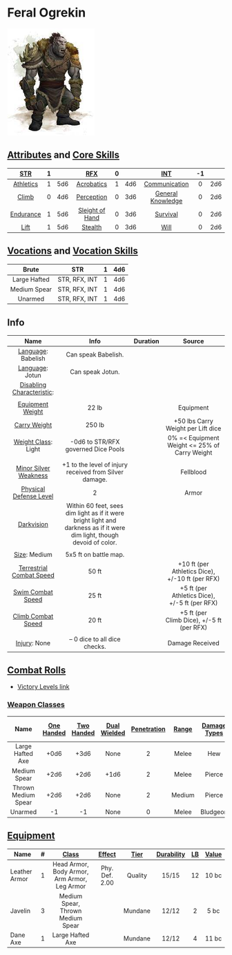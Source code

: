 # Feral Ogrekin

![img](./FeralOgrekin.jpg)

## [Attributes](./../../../../../CoreRules/GeneralRules/Attributes.md) and [Core Skills](./../../../../../CoreRules/GeneralRules/CoreSkills.md)

|  [STR](./../../../../../CoreRules/GeneralRules/Attributes.md#strength-str)   |   1   |       |         [RFX](./../../../../../CoreRules/GeneralRules/Attributes.md#reflex-rfx)          |   0   |       |        [INT](./../../../../../CoreRules/GeneralRules/Attributes.md#intelligence-int)         |  -1   |       |
| :--------------------------------------------------------------------------: | :---: | :---: | :--------------------------------------------------------------------------------------: | :---: | :---: | :------------------------------------------------------------------------------------------: | :---: | :---: |
| [Athletics](./../../../../../CoreRules/GeneralRules/CoreSkills.md#athletics) |   1   |  5d6  |      [Acrobatics](./../../../../../CoreRules/GeneralRules/CoreSkills.md#acrobatics)      |   1   |  4d6  |     [Communication](./../../../../../CoreRules/GeneralRules/CoreSkills.md#communication)     |   0   |  2d6  |
|     [Climb](./../../../../../CoreRules/GeneralRules/CoreSkills.md#climb)     |   0   |  4d6  |      [Perception](./../../../../../CoreRules/GeneralRules/CoreSkills.md#perception)      |   0   |  3d6  | [General Knowledge](./../../../../../CoreRules/GeneralRules/CoreSkills.md#general-knowledge) |   0   |  2d6  |
| [Endurance](./../../../../../CoreRules/GeneralRules/CoreSkills.md#endurance) |   1   |  5d6  | [Sleight of Hand](./../../../../../CoreRules/GeneralRules/CoreSkills.md#sleight-of-hand) |   0   |  3d6  |          [Survival](./../../../../../CoreRules/GeneralRules/CoreSkills.md#survival)          |   0   |  2d6  |
|      [Lift](./../../../../../CoreRules/GeneralRules/CoreSkills.md#lift)      |   1   |  5d6  |         [Stealth](./../../../../../CoreRules/GeneralRules/CoreSkills.md#stealth)         |   0   |  3d6  |              [Will](./../../../../../CoreRules/GeneralRules/CoreSkills.md#will)              |   0   |  2d6  |

## [Vocations](./../../../../../CoreRules/GeneralRules/Vocations.md) and [Vocation Skills](./../../../../../CoreRules/GeneralRules/Vocations.md#vocation-skills)

|    Brute     |      STR      |   1   |  4d6  |
| :----------: | :-----------: | :---: | :---: |
| Large Hafted | STR, RFX, INT |   1   |  4d6  |
| Medium Spear | STR, RFX, INT |   1   |  4d6  |
|   Unarmed    | STR, RFX, INT |   1   |  4d6  |

## Info

|                                                    Name                                                    |                                                          Info                                                           | Duration |                     Source                      |
| :--------------------------------------------------------------------------------------------------------: | :---------------------------------------------------------------------------------------------------------------------: | :------: | :---------------------------------------------: |
|                          [Language](./../../../Languages/Languages.md): Babelish                           |                                                   Can speak Babelish.                                                   |          |                                                 |
|                            [Language](./../../../Languages/Languages.md): Jotun                            |                                                    Can speak Jotun.                                                     |          |                                                 |
| [Disabling Characteristic](./../../../../../CoreRules/CharacterCreationRules/DisablingCharacteristics.md): |                                                                                                                         |          |                                                 |
|                                                                                                            |                                                                                                                         |          |                                                 |
|           [Equipment Weight](./../../../../../CoreRules/AdvancedRules/CarryWeight.md#equipment)            |                                                          22 lb                                                          |          |                    Equipment                    |
|            [Carry Weight](./../../../../../CoreRules/AdvancedRules/CarryWeight.md#carry-weight)            |                                                         250 lb                                                          |          |       +50 lbs Carry Weight per Lift dice        |
|       [Weight Class](./../../../../../CoreRules/AdvancedRules/CarryWeight.md#weight-classes): Light        |                                           -0d6 to STR/RFX governed Dice Pools                                           |          |  0% =< Equipment Weight <= 25% of Carry Weight  |
|                                                                                                            |                                                                                                                         |          |                                                 |
|          [Minor Silver Weakness](./../../../../../CoreRules/CombatRules/WeaknessAndResistance.md)          |                                 +1 to the level of injury received from Silver damage.                                  |          |                    Fellblood                    |
| [Physical Defense Level](./../../../../../CoreRules/CombatRules/DefenseAndPenetration.md#physical-defense) |                                                            2                                                            |          |                      Armor                      |
|            [Darkvision](./../../../../../CoreRules/AdvancedRules/VisionAndLight.md#darkvision)             | Within 60 feet, sees dim light as if it were bright light and darkness as if it were dim light, though devoid of color. |          |                                                 |
|                                                                                                            |                                                                                                                         |          |                                                 |
|                  [Size](./../../../../../CoreRules/CombatRules/BattleMap.md#size): Medium                  |                                                  5x5 ft on battle map.                                                  |          |                                                 |
|      [Terrestrial Combat Speed](./../../../../../CoreRules/CombatRules/CombatSpeed.md#combat-speeds)       |                                                          50 ft                                                          |          | +10 ft (per Athletics Dice), +/-10 ft (per RFX) |
|          [Swim Combat Speed](./../../../../../CoreRules/CombatRules/CombatSpeed.md#combat-speeds)          |                                                          25 ft                                                          |          |  +5 ft (per Athletics Dice), +/-5 ft (per RFX)  |
|         [Climb Combat Speed](./../../../../../CoreRules/CombatRules/CombatSpeed.md#combat-speeds)          |                                                          20 ft                                                          |          |    +5 ft (per Climb Dice), +/-5 ft (per RFX)    |
|                                                                                                            |                                                                                                                         |          |                                                 |
|                      [Injury](./../../../../../CoreRules/CombatRules/Injury.md): None                      |                                              – 0 dice to all dice checks.                                               |          |                 Damage Received                 |

## [Combat Rolls](./../../../../../CoreRules/CombatRules/CombatRolls.md)

- [Victory Levels link](./../../../../../CoreRules/CombatRules/VictoryLevels.md)

### [Weapon Classes](./../../../../../CoreRules/CombatRules/WeaponClasses.md)

|        Name         | [One<br />Handed](./../../../../../CoreRules/CombatRules/WeaponClasses.md#one-handed) | [Two<br />Handed](./../../../../../CoreRules/CombatRules/WeaponClasses.md#two-handed) | [Dual<br />Wielded](./../../../../../CoreRules/CombatRules/WeaponClasses.md#dual-wielded) | [Penetration](./../../../../../CoreRules/CombatRules/DefenseAndPenetration.md#penetration) | [Range](./../../../../../CoreRules/CombatRules/Range.md) | [Damage<br />Types](./../../../../../CoreRules/CombatRules/DamageTypes.md) | [Engageable<br />Opponents](./../../../../../CoreRules/CombatRules/EngageableOpponents.md) | [Area Of<br />Effect](./../../../../../CoreRules/CombatRules/AreaOfEffect.md) | [Weapon<br />Resource](./../../../../../CoreRules/CombatRules/WeaponClasses.md#weapon-resources) |
| :-----------------: | :-----------------------------------------------------------------------------------: | :-----------------------------------------------------------------------------------: | :---------------------------------------------------------------------------------------: | :----------------------------------------------------------------------------------------: | :------------------------------------------------------: | :------------------------------------------------------------------------: | :----------------------------------------------------------------------------------------: | :---------------------------------------------------------------------------: | :----------------------------------------------------------------------------------------------: |
|  Large Hafted Axe   |                                         +0d6                                          |                                         +3d6                                          |                                           None                                            |                                             2                                              |                          Melee                           |                                    Hew                                     |                                           Rapid                                            |                                     None                                      |                                               None                                               |
|    Medium Spear     |                                         +2d6                                          |                                         +2d6                                          |                                           +1d6                                            |                                             2                                              |                          Melee                           |                                   Pierce                                   |                                        Rapid Max 2                                         |                                     None                                      |                                               None                                               |
| Thrown Medium Spear |                                         +2d6                                          |                                         +2d6                                          |                                           None                                            |                                             2                                              |                          Medium                          |                                   Pierce                                   |                                          Standard                                          |                                     None                                      |                                               None                                               |
|       Unarmed       |                                          -1                                           |                                          -1                                           |                                           None                                            |                                             0                                              |                          Melee                           |                                  Bludgeon                                  |                                           Rapid                                            |                                     None                                      |                                               None                                               |

## [Equipment](./../../../../../CoreRules/AdvancedRules/CarryWeight.md#equipment)

| Name          |   #   | [Class](./../../../../../CoreRules/AdvancedRules/ItemClass.md) | [Effect](./../../../../../CoreRules/AdvancedRules/ItemEffects.md) | [Tier](./../../../../../CoreRules/AdvancedRules/ItemTier.md) | [Durability](./../../../../../CoreRules/AdvancedRules/ItemDurability.md) | [LB](./../../../../../CoreRules/AdvancedRules/CarryWeight.md) | [Value](./../../../Items/ItemShop.md#currency) |
| ------------- | :---: | :------------------------------------------------------------: | :---------------------------------------------------------------: | :----------------------------------------------------------: | :----------------------------------------------------------------------: | :-----------------------------------------------------------: | :--------------------------------------------: |
| Leather Armor |   1   |          Head Armor, Body Armor, Arm Armor, Leg Armor          |                          Phy. Def. 2.00                           |                           Quality                            |                                  15/15                                   |                              12                               |                     10 bc                      |
| Javelin       |   3   |               Medium Spear, Thrown Medium Spear                |                                                                   |                           Mundane                            |                                  12/12                                   |                               2                               |                      5 bc                      |
| Dane Axe      |   1   |                        Large Hafted Axe                        |                                                                   |                           Mundane                            |                                  12/12                                   |                               4                               |                     11 bc                      |
